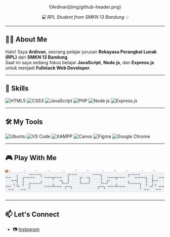 <div align="center">
  ![Ardivan](img/github-header.png)
  <p><i>💻 RPL Student from SMKN 13 Bandung 💡</i></p>
</div>

---

## 🧑‍💻 About Me

Halo! Saya **Ardivan**, seorang pelajar jurusan **Rekayasa Perangkat Lunak (RPL)** dari **SMKN 13 Bandung**.  
Saat ini saya sedang fokus belajar **JavaScript**, **Node.js**, dan **Express.js** untuk menjadi **Fullstack Web Developer**.

---

## 🚀 Skills

![HTML5](https://img.shields.io/badge/HTML5-E44D26?style=for-the-badge&logo=html5&logoColor=white)
![CSS3](https://img.shields.io/badge/CSS3-264DE4?style=for-the-badge&logo=css3&logoColor=white)
![JavaScript](https://img.shields.io/badge/JavaScript-F7DF1E?style=for-the-badge&logo=javascript&logoColor=black)
![PHP](https://img.shields.io/badge/PHP-8892BF?style=for-the-badge&logo=php&logoColor=white)
![Node.js](https://img.shields.io/badge/Node.js-339933?style=for-the-badge&logo=nodedotjs&logoColor=white)
![Express.js](https://img.shields.io/badge/Express.js-000000?style=for-the-badge&logo=express&logoColor=white)

---

## 🛠️ My Tools

![Ubuntu](https://img.shields.io/badge/Ubuntu-E95420?style=for-the-badge&logo=ubuntu&logoColor=white)
![VS Code](https://img.shields.io/badge/VSCode-007ACC?style=for-the-badge&logo=visualstudiocode&logoColor=white)
![XAMPP](https://img.shields.io/badge/XAMPP-FB7A24?style=for-the-badge&logo=xampp&logoColor=white)
![Canva](https://img.shields.io/badge/Canva-00C4CC?style=for-the-badge&logo=canva&logoColor=white)
![Figma](https://img.shields.io/badge/Figma-F24E1E?style=for-the-badge&logo=figma&logoColor=white)
![Google Chrome](https://img.shields.io/badge/Chrome-4285F4?style=for-the-badge&logo=googlechrome&logoColor=white)

---

## 🎮 Play With Me

<picture>
  <source media="(prefers-color-scheme: dark)" srcset="https://raw.githubusercontent.com/ardivandev/ardivandev/output/pacman-contribution-graph-dark.svg">
  <source media="(prefers-color-scheme: light)" srcset="https://raw.githubusercontent.com/ardivandev/ardivandev/output/pacman-contribution-graph.svg">
  <img alt="pacman contribution graph" src="https://raw.githubusercontent.com/ardivandev/ardivandev/output/pacman-contribution-graph.svg">
</picture>

---

## 📫 Let's Connect

- 📷 [Instagram](https://www.instagram.com/ardivannrr)
